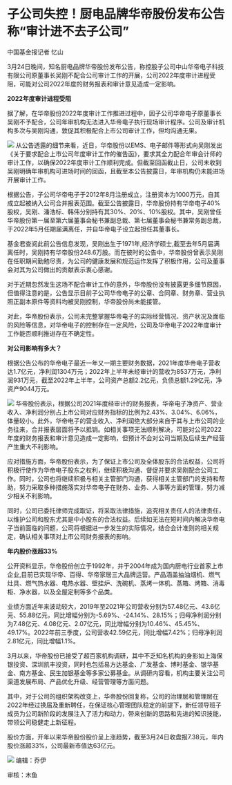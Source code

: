 # 子公司失控！厨电品牌华帝股份发布公告称“审计进不去子公司”

中国基金报记者 忆山

3月24日晚间，知名厨电品牌华帝股份发布公告，称控股子公司中山华帝电子科技有限公司原董事长吴刚不配合公司审计工作的开展，公司2022年度审计进程受阻，可能对公司2022年度的财务报表和审计意见造成一定影响。

**2022年度审计进程受阻**

据了解，在华帝股份2022年度审计工作推进过程中，因子公司华帝电子原董事长吴刚不予配合，公司年审机构无法进入华帝电子执行现场审计程序。公司及审计机构多次与吴刚沟通，敦促其积极配合上市公司审计工作，但均沟通无果。

![](https://inews.gtimg.com/news_bt/O7q3FyFvpVUnNvZFTsSwPqMeICDhIQusNojJbYlPZ0nLMAA/1000)
从公告透露的细节来看，近日，华帝股份以EMS、电子邮件等形式向吴刚发出《关于要求配合上市公司年度审计工作的催告函》，要求其全力配合年审会计师的审计工作，以确保2022年度审计工作顺利完成。但截至回函截止日，公司未收到吴刚明确年审机构可进场时间的回函，且截至本公告披露日，年审机构仍未能进场开展审计工作。

根据公告，子公司华帝电子于2012年8月注册成立，注册资本为1000万元，自其成立起被纳入公司合并报表范围。截至公告披露日，华帝股份持有华帝电子40%股权，吴刚、潘浩标、韩伟分别持有其30%、20%、10%股权。其中，吴刚曾任华帝股份第一届至第六届董事会秘书兼副总裁、第七届董事会秘书兼常务副总裁，于2022年5月任期届满离任，并自华帝电子设立起担任其董事长。

基金君查阅此前公告信息发现，吴刚出生于1971年,经济学硕士,截至去年5月届满离任时，吴刚持有华帝股份248.6万股。而在彼时的公告中，华帝股份曾表示吴刚在任职期间勤勉尽责，为公司的健康发展和规范运作发挥了积极作用，公司及董事会对其为公司做出的贡献表示衷心感谢。

对于近期忽然发生这场不配合审计工作的意外，华帝股份没有披露更多细节原因，但值得注意的是，公告显示目前子公司华帝电子的公章、合同章、财务章、营业执照正副本原件等资料均被吴刚控制，华帝股份尚未能接管。

对此，华帝股份表示，公司未完整掌握华帝电子的实际经营情况、资产状况及面临的风险等信息，对华帝电子的控制存在一定风险，公司及华帝电子2022年度审计工作能否顺利推进存在不确定性。

**对公司影响有多大？**

根据公告公布的华帝电子最近一年又一期主要财务数据，2021年度华帝电子营收达1.7亿元，净利润1304万元；2022年上半年未经审计的营收为8537万元，净利润931万元，截至2022年上半年，公司资产总额2.2亿元，负债总额1.29亿元，净资产9044万元。

![](https://inews.gtimg.com/news_bt/OLSIIs6VgA-1aMBzsbrdzNhVg0IxPlHRunqoj05riiTwcAA/1000)
华帝股份表示，根据公司2021年度经审计的财务报表，华帝电子净资产、营业收入、净利润分别占上市公司对应财务指标的比例为2.43%、3.04%、6.06%，体量较小。此外，华帝电子的营业收入、净利润绝大部分来自于其与上市公司的业务往来，合并报表层面将予以抵销。如相关事项无法顺利解决，可能对公司2022年度的财务报表和审计意见造成一定影响，但预计不会对公司当期及后续生产经营产生重大不利影响。

应对措施方面，华帝股份表示，为了保证上市公司及全体股东的合法权益，公司将积极行使作为华帝电子股东之权利，继续积极沟通、督促并要求吴刚配合公司工作。同时，公司也将继续积极与相关主管部门沟通，获得相关主管部门的支持和帮助，努力采取多种措施落实对华帝电子在财务、业务、人事等方面的管理，努力减少相关不利影响。

同时，公司已委托律师完成取证，将采取法律措施，追究相关责任人的法律责任，以维护公司和股东尤其是中小股东的合法权益。后续如无法在短时间内解决华帝电子当前面临的问题，公司将根据进一步发生的实际情况，结合会计准则的相关规定，确认相关事项对上市公司财务报表的影响。

**年内股价涨超33%**

公开资料显示，华帝股份创立于1992年，并于2004年成为国内厨电行业首家上市企业,目前已实现华帝、百得、华帝家居三大品牌运营。产品涵盖抽油烟机、燃气灶具、燃气热水器、电热水器、壁挂炉、洗碗机、蒸烤一体机、蒸箱、烤箱、消毒柜、净水器，以及全屋定制等多个品类。

业绩方面近年来波动较大，2019年至2021年公司营收分别为57.48亿元、43.6亿元、55.88亿元，同比增幅分别为-5.69%、-24.14%、28.15%；归母净利润分别为7.48亿元、4.08亿元、2.07亿元，同比增幅分别为10.46%、45.45%、49.17%。2022年前三季度，公司营收42.59亿元，同比增幅7.42%；归母净利润2.81亿元，同比增幅1.1%。

3月以来，华帝股份已接受了超百家机构调研，其中不乏知名机构的身影如上海保银投资、深圳凯丰投资，同时也包括易方达基金、广发基金、博时基金、银华基金、南方基金、民生加银基金等多家公募基金。从调研内容看，机构主要关注公司渠道发展布局、产品优化升级、经营管理等方面问题。

其中，对于公司的组织架构改变上，华帝股份回复称，公司的治理层和管理层在2022年经过换届及重新聘任，在保证核心管理团队稳定的前提下，新任领导班子成员为公司新阶段的发展注入了活力和动力，带来创新的思路和先进的知识技能，带领公司稳健走上新征程。

股价方面，开年以来华帝股份股价呈上涨趋势，截至3月24日收盘报7.38元，年内股价涨超33%，公司最新市值达63亿元。

![](https://inews.gtimg.com/news_bt/Ol9-LisLvkwGe0pg2RVav0R6SotJPraHMCNraIq_2Ka9oAA/1000)
编辑：乔伊

审核：木鱼

